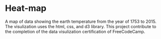 # Heat-map
A map of data showing the earth temperature from the year of 1753 to 2015.
The visulization uses the html, css, and d3 library.
This project contribute to the completion of the data visulization certification of FreeCodeCamp.
